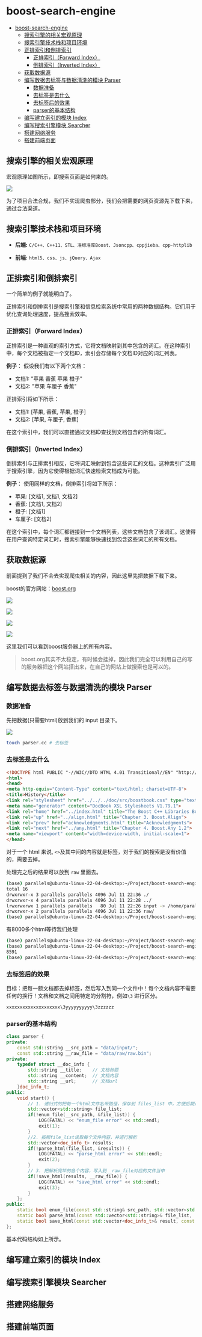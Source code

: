 # boost-search-engine

- [boost-search-engine](#boost-search-engine)
  - [搜索引擎的相关宏观原理](#搜索引擎的相关宏观原理)
  - [搜索引擎技术栈和项目环境](#搜索引擎技术栈和项目环境)
  - [正排索引和倒排索引](#正排索引和倒排索引)
    - [正排索引（Forward Index）](#正排索引forward-index)
    - [倒排索引（Inverted Index）](#倒排索引inverted-index)
  - [获取数据源](#获取数据源)
  - [编写数据去标签与数据清洗的模块 Parser](#编写数据去标签与数据清洗的模块-parser)
    - [数据准备](#数据准备)
    - [去标签是去什么](#去标签是去什么)
    - [去标签后的效果](#去标签后的效果)
    - [parser的基本结构](#parser的基本结构)
  - [编写建立索引的模块 Index](#编写建立索引的模块-index)
  - [编写搜索引擎模块 Searcher](#编写搜索引擎模块-searcher)
  - [搭建网络服务](#搭建网络服务)
  - [搭建前端页面](#搭建前端页面)

## 搜索引擎的相关宏观原理

宏观原理如图所示，即搜索页面是如何来的。

![](./assets/2.png)

为了项目合法合规，我们不实现爬虫部分，我们会把需要的网页资源先下载下来，通过合法渠道。

## 搜索引擎技术栈和项目环境

- **后端:** `C/C++、C++11、STL、准标准库Boost、Jsoncpp、cppjieba、cpp-httplib`

- **前端:** `html5、css、js、jQuery、Ajax`

## 正排索引和倒排索引

一个简单的例子就能明白了。

正排索引和倒排索引是搜索引擎和信息检索系统中常用的两种数据结构。它们用于优化查询处理速度，提高搜索效率。

### 正排索引（Forward Index）
正排索引是一种直观的索引方式，它将文档映射到其中包含的词汇。在这种索引中，每个文档被指定一个文档ID，索引会存储每个文档ID对应的词汇列表。

**例子**：
假设我们有以下两个文档：
- 文档1: "苹果 香蕉 苹果 橙子"
- 文档2: "苹果 车厘子 香蕉"

正排索引将如下所示：
- 文档1: [苹果, 香蕉, 苹果, 橙子]
- 文档2: [苹果, 车厘子, 香蕉]

在这个索引中，我们可以直接通过文档ID查找到文档包含的所有词汇。

### 倒排索引（Inverted Index）
倒排索引与正排索引相反，它将词汇映射到包含这些词汇的文档。这种索引广泛用于搜索引擎，因为它使得根据词汇快速检索文档成为可能。

**例子**：
使用同样的文档，倒排索引将如下所示：
- 苹果: [文档1, 文档1, 文档2]
- 香蕉: [文档1, 文档2]
- 橙子: [文档1]
- 车厘子: [文档2]

在这个索引中，每个词汇都链接到一个文档列表，这些文档包含了该词汇。这使得在用户查询特定词汇时，搜索引擎能够快速找到包含这些词汇的所有文档。

## 获取数据源

前面提到了我们不会去实现爬虫相关的内容，因此这里先把数据下载下来。

boost的官方网站：[boost.org](https://www.boost.org)

![](./assets/3.png)

![](./assets/4.png)

![](./assets/5.png)

![](./assets/6.png)

这里我们可以看到boost服务器上的所有内容。

> boost.org其实不太稳定，有时候会挂掉，因此我们完全可以利用自己的写的服务器把这个网站搭出来，在自己的网站上做搜索也是可以的。

## 编写数据去标签与数据清洗的模块 Parser

### 数据准备

先把数据(只需要html)放到我们的 input 目录下。

![](./assets/7.png)

```bash
touch parser.cc # 去标签
```

### 去标签是去什么

```html
<!DOCTYPE html PUBLIC "-//W3C//DTD HTML 4.01 Transitional//EN" "http://www.w3.org/TR/html4/loose.dtd">
<html>
<head>
<meta http-equiv="Content-Type" content="text/html; charset=UTF-8">
<title>History</title>
<link rel="stylesheet" href="../../../doc/src/boostbook.css" type="text/css">
<meta name="generator" content="DocBook XSL Stylesheets V1.79.1">
<link rel="home" href="../index.html" title="The Boost C++ Libraries BoostBook Documentation Subset">
<link rel="up" href="../align.html" title="Chapter 3. Boost.Align">
<link rel="prev" href="acknowledgments.html" title="Acknowledgments">
<link rel="next" href="../any.html" title="Chapter 4. Boost.Any 1.2">
<meta name="viewport" content="width=device-width, initial-scale=1">
</head>
```

对于一个 html 来说, `<>`及其中间的内容就是标签，对于我们的搜索是没有价值的，需要去掉。

处理完之后的结果可以放到 `raw` 里面去。

```sh
(base) parallels@ubuntu-linux-22-04-desktop:~/Project/boost-search-engine/search-engine/data$ ll
total 16
drwxrwxr-x 3 parallels parallels 4096 Jul 11 22:36 ./
drwxrwxr-x 4 parallels parallels 4096 Jul 11 22:28 ../
lrwxrwxrwx 1 parallels parallels   80 Jul 11 22:26 input -> /home/parallels/Project/boost-search-engine/search-engine/boost_1_85_0/doc/html//
drwxrwxr-x 2 parallels parallels 4096 Jul 11 22:36 raw/
(base) parallels@ubuntu-linux-22-04-desktop:~/Project/boost-search-engine/search-engine/data$ 
```

有8000多个html等待我们处理

```sh
(base) parallels@ubuntu-linux-22-04-desktop:~/Project/boost-search-engine/search-engine/data$ cd input
(base) parallels@ubuntu-linux-22-04-desktop:~/Project/boost-search-engine/search-engine/data/input$ ls -Rl | grep -E "*.html" | wc -l 
8591
(base) parallels@ubuntu-linux-22-04-desktop:~/Project/boost-search-engine/search-engine/data/input$  
```

### 去标签后的效果

目标：把每一额文档都去掉标签，然后写入到同一个文件中！每个文档内容不需要任何的换行！文档和文档之间用特定的分割符，例如`\3` 进行区分。

```txt
xxxxxxxxxxxxxxxxxxxx\3yyyyyyyyyy\3zzzzzz
```

### parser的基本结构

```cpp
class parser {
private:
    const std::string __src_path = "data/input/";
    const std::string __raw_file = "data/raw/raw.bin";
private:
    typedef struct __doc_info {
        std::string __title;    // 文档标题
        std::string __content;  // 文档内容
        std::string __url;      // 文档url
    }doc_info_t;
public:
    void start() {
        // 1. 递归式的把每一个html文件名带路径，保存到 files_list 中，方便后期进行一个一个的文件读取
        std::vector<std::string> file_list;
        if(!enum_file(__src_path, &file_list)) {
            LOG(FATAL) << "enum_file error" << std::endl;
            exit(1);
        }
        //2. 按照file_list读取每个文件内容，并进行解析
        std::vector<doc_info_t> results;
        if(!parse_html(file_list, &results)) {
            LOG(FATAL) << "parse_html error" << std::endl;
            exit(2);
        }
        // 3. 把解析完毕的各个内容，写入到__raw_file对应的文件当中
        if(!save_html(results, __raw_file)) {
            LOG(FATAL) << "save_html error" << std::endl;
            exit(3);
        }
    };
public:
    static bool enum_file(const std::string& src_path, std::vector<std::string>* file_list) {}
    static bool parse_html(const std::vector<std::string>& file_list,  std::vector<doc_info_t>* results) {}
    static bool save_html(const std::vector<doc_info_t>& result, const std::string& raw_file) {}
};
```

基本代码结构如上所示。


## 编写建立索引的模块 Index

## 编写搜索引擎模块 Searcher

## 搭建网络服务

## 搭建前端页面